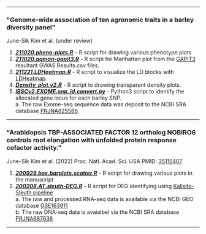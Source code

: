 ***  
### "Genome-wide association of ten agronomic traits in a barley diversity panel"  
June-Sik Kim et al. (under review)  
  
1. ***[211020.pheno-plots.R](https://github.com/junesk9/In-house.codes.published/blob/main/211020.pheno-plots.R)*** – R script for drawing various phenotype plots  
2. ***[211020.qqman-gapit3.R](https://github.com/junesk9/In-house.codes.published/blob/main/211020.qqman-gapit3.R)*** - R script for Manhattan plot from the [GAPIT3](https://github.com/jiabowang/GAPIT3) resultant GWAS.Results.csv files.  
3. ***[211221.LDHeatmap.R](https://github.com/junesk9/In-house.codes.published/blob/main/211221.LDHeatmap.R)*** - R script to visualize the LD blocks with [LDHeatmap](https://sfustatgen.github.io/LDheatmap/).  
4. ***[Density_plot.v2.R](https://github.com/junesk9/In-house.codes.published/blob/main/Density_plot.v2.R)*** - R script to drawing transparent density plots.  
5. ***[IBSCv2.EXOME.snp_id.convert.py](https://github.com/junesk9/In-house.codes.published/blob/main/IBSCv2.EXOME.snp_id.convert.py)*** - Python3 script to identify the allocated gene locus for each barley SNP.  
a. The raw Exome-seq sequence data was deposit to the NCBI SRA database [PRJNA825586](https://www.ncbi.nlm.nih.gov/bioproject/PRJNA825586).  
  

***  
### "Arabidopsis TBP-ASSOCIATED FACTOR 12 ortholog NOBIRO6 controls root elongation with unfolded protein response cofactor activity."
June-Sik Kim et al. (2022) Proc. Natl. Acad. Sci. USA  PMID: [35115407](https://pubmed.ncbi.nlm.nih.gov/35115407/)  

1. ***[200929.box.barplots.scatter.R](https://github.com/junesk9/In-house.codes.published/blob/main/200929.box.barplots.scatter.R)*** - R script for drawing various plots in the manuscript  
2. ***[200208.AT.sleuth-DEG.R](https://github.com/junesk9/In-house.codes.published/blob/main/200208.AT.sleuth-DEG.R)***       - R script for DEG identifying using [Kallsito-Sleuth pipeline](https://www.nature.com/articles/nmeth.4324)  
a. The raw and processed RNA-seq data is available via the NCBI GEO database [GSE163911](https://www.ncbi.nlm.nih.gov/geo/query/acc.cgi?acc=GSE163911)  
b. The raw DNA-seq data is avaialbel via the NCBI SRA database [PRJNA687636](https://www.ncbi.nlm.nih.gov/bioproject/PRJNA687636)  

***  

